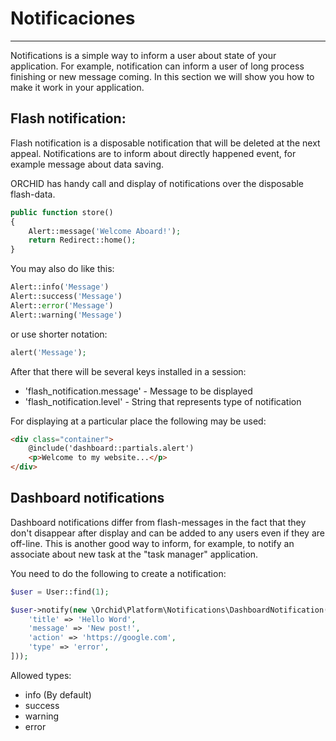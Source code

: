 # Notificaciones
----------

Notifications is a simple way to inform a user about state of your application. For example, notification  can inform a user of long process finishing or new message coming. In this section we will show you how to make it work in your application.

## Flash notification:

Flash notification is a disposable notification that will be deleted at the next appeal. Notifications are to inform about directly happened event, for example message about data saving.

ORCHID has handy call and display of notifications over the disposable flash-data.


```php
public function store()
{
    Alert::message('Welcome Aboard!');
    return Redirect::home();
}
```

You may also do like this:

```php
Alert::info('Message')
Alert::success('Message')
Alert::error('Message')
Alert::warning('Message')
```

or use shorter notation:

```php
alert('Message');
```


After that there will be several keys installed in a session:
- 'flash_notification.message' - Message to be displayed
- 'flash_notification.level' - String that represents type of notification

For displaying at a particular place the following may be used:
```html
<div class="container">
    @include('dashboard::partials.alert')
    <p>Welcome to my website...</p>
</div>
```

## Dashboard notifications

Dashboard notifications differ from flash-messages in the fact that they don't disappear after display and can be added to any users even if they are off-line. This is another good way to inform, for example, to notify an associate about new task at the "task manager" application.

You need to do the following to create a notification:
```php
$user = User::find(1);

$user->notify(new \Orchid\Platform\Notifications\DashboardNotification([
    'title' => 'Hello Word',
    'message' => 'New post!',
    'action' => 'https://google.com',
    'type' => 'error',
]));
```

Allowed types:

- info (By default)
- success
- warning
- error
